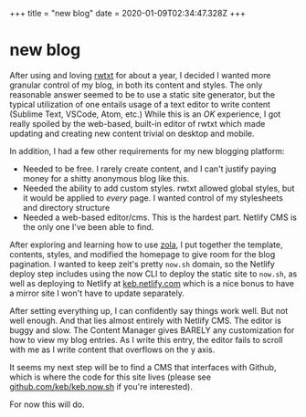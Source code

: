 +++
title = "new blog"
date = 2020-01-09T02:34:47.328Z
+++
# new blog

After using and loving [rwtxt](https://rwtxt.com) for about a year, I decided I wanted more granular control of my blog, in both its content and styles. The only reasonable answer seemed to be to use a static site generator, but the typical utilization of one entails usage of a text editor to write content (Sublime Text, VSCode, Atom, etc.) While this is an *OK* experience, I got really spoiled by the web-based, built-in editor of rwtxt which made updating and creating new content trivial on desktop and mobile.

In addition, I had a few other requirements for my new blogging platform:
* Needed to be free. I rarely create content, and I can't justify paying money for a shitty anonymous blog like this.
* Needed the ability to add custom styles. rwtxt allowed global styles, but it would be applied to *every* page. I wanted control of my stylesheets and directory structure
* Needed a web-based editor/cms. This is the hardest part. Netlify CMS is the only one I've been able to find.

After exploring and learning how to use [zola](https://getzola.org), I put together the template, contents, styles, and modified the homepage to give room for the blog pagination. I wanted to keep zeit's pretty `now.sh` domain, so the Netlify deploy step includes using the now CLI to deploy the static site to `now.sh`, as well as deploying to Netlify at [keb.netlify.com](https://keb.netlify.com) which is a nice bonus to have a mirror site I won't have to update separately.

After setting everything up, I can confidently say things work well. But not well enough. And that lies almost entirely with Netlify CMS. The editor is buggy and slow. The Content Manager gives BARELY any customization for how to view my blog entries. As I write this entry, the editor fails to scroll with me as I write content that overflows on the y axis.

It seems my next step will be to find a CMS that interfaces with Github, which is where the code for this site lives (please see [github.com/keb/keb.now.sh](https://github.com/keb/keb.now.sh) if you're interested).

For now this will do.
